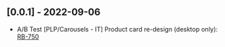 ## [0.0.1] - 2022-09-06
- A/B Test [PLP/Carousels - IT] Product card re-design (desktop only):
[RB-750](https://whirlpoolgtm.atlassian.net/browse/RB-750)
